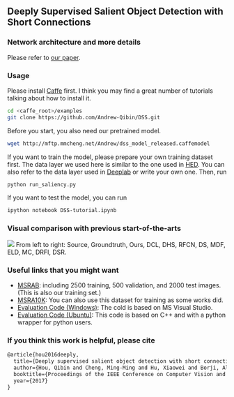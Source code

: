 ## Deeply Supervised Salient Object Detection with Short Connections

### Network architecture and more details
Please refer to [our paper](https://arxiv.org/abs/1611.04849).

### Usage
Please install [Caffe](https://github.com/BVLC/caffe) first. I think you may find a great number of tutorials talking about how to install it.
```bash
cd <caffe_root>/examples
git clone https://github.com/Andrew-Qibin/DSS.git
```
Before you start, you also need our pretrained model.
```bash
wget http://mftp.mmcheng.net/Andrew/dss_model_released.caffemodel
```
If you want to train the model, please prepare your own training dataset first. The data layer we used here is similar to the one used in [HED](https://github.com/s9xie/hed). You can also refer to the data layer used in [Deeplab](https://bitbucket.org/aquariusjay/deeplab-public-ver2) or write your own one. Then, run
```bash
python run_saliency.py
```

If you want to test the model, you can run
```bash
ipython notebook DSS-tutorial.ipynb
```

### Visual comparison with previous start-of-the-arts
![](https://github.com/Andrew-Qibin/DSS/blob/master/Compares.png)
From left to right: Source, Groundtruth, Ours, DCL, DHS, RFCN, DS, MDF, ELD, MC, DRFI, DSR.

### Useful links that you might want
* [MSRAB](https://people.cs.umass.edu/~hzjiang/drfi/index.html): including 2500 training, 500 validation, and 2000 test images. (This is also our training set.)
* [MSRA10K](http://mmcheng.net/msra10k/): You can also use this dataset for training as some works did.
* [Evaluation Code (Windows)](https://github.com/MingMingCheng/CmCode/tree/master/CmLib/Illustration): The cold is based on MS Visual Studio.
* [Evaluation Code (Ubuntu)](https://github.com/Andrew-Qibin/SalMetric): This code is based on C++ and with a python wrapper for python users.

### If you think this work is helpful, please cite
```latex
@article{hou2016deeply,
  title={Deeply supervised salient object detection with short connections},
  author={Hou, Qibin and Cheng, Ming-Ming and Hu, Xiaowei and Borji, Ali and Tu, Zhuowen and Torr, Philip},
  booktitle={Proceedings of the IEEE Conference on Computer Vision and Pattern Recognition},
  year={2017}
}
```
